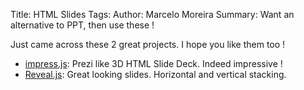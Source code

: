 Title: HTML Slides
Tags: 
Author: Marcelo Moreira
Summary: Want an alternative to PPT, then use these !

Just came across these 2 great projects. I hope you like them too !

 * [impress.js](http://bartaz.github.com/impress.js): Prezi like 3D HTML Slide Deck. Indeed impressive !
 * [Reveal.js](http://lab.hakim.se/reveal-js/#/): Great looking slides. Horizontal and vertical stacking.

